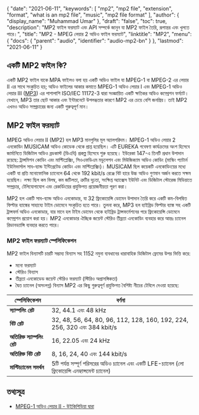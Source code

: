 {
  "date": "2021-06-11",
  "keywords": [
    "mp2",
    "mp2 file",
    "extension",
    "format",
    "what is an mp2 file",
    "music",
    "mp2 file format"
  ],
  "author": {
    "display_name": "Muhammad Umar"
  },
  "draft": "false",
  "toc": true,
  "description": "MP2 ফাইল ফরম্যাট এবং API সম্পর্কে জানুন যা MP2 ফাইল তৈরি, রূপান্তর এবং খুলতে পারে।",
  "title": "MP2 - MPEG লেয়ার 2 অডিও ফাইল ফরম্যাট",
  "linktitle": "MP2",
  "menu": {
    "docs": {
      "parent": "audio",
      "identifier": "audio-mp2-bn"
    }
  },
  "lastmod": "2021-06-11"
}

## একটি MP2 ফাইল কি?

একটি MP2 ফাইল যাকে MPA ফাইলও বলা হয় একটি অডিও ফাইল যা MPEG-1 বা MPEG-2 এর লেয়ার II এর সাথে সংকুচিত হয়; অডিও ফাইলের আকার কমাতে MPEG-1 অডিও লেয়ার I এবং MPEG-1 অডিও লেয়ার III ([MP3](/audio/mp3/)) এর পাশাপাশি ISO/IEC 11172-3 দ্বারা সংজ্ঞায়িত একটি ক্ষতিকর অডিও কম্প্রেশন ফর্ম্যাট। যেখানে, MP3 তার ছোট আকার এবং ইন্টারনেটে উপলব্ধতার কারণে MP2 এর চেয়ে বেশি জনপ্রিয়। তাই MP2 এখনও অডিও সম্প্রচারের জন্য একটি গুরুত্বপূর্ণ মান।

## MP2 ফাইল ফরম্যাট

MPEG অডিও লেয়ার II (MP2) হল MP3 মানগুলির মূল অ্যালগরিদম। MPEG-1 অডিও লেয়ার 2 এনকোডিং MUSICAM অডিও কোডেক থেকে প্রাপ্ত হয়েছিল। এটি EUREKA গবেষণা কার্যক্রমের অংশ হিসেবে জার্মানিতে ডিজিটাল অডিও ব্রডকাস্ট (ডিএবি) প্রকল্প হিসেবে শুরু হয়েছে। ইউরেকা 147-এ তিনটি প্রধান উপাদান রয়েছে: ট্রান্সমিশন কোডিং এবং মাল্টিপ্লেক্সিং, সিওএফডিএম মডুলেশন এবং মিউজিক্যাম অডিও কোডিং (মাস্কিং প্যাটার্ন ইউনিভার্সাল সাব-ব্যান্ড ইন্টিগ্রেটেড কোডিং এবং মাল্টিপ্লেক্সিং)। MUSICAM ছিল কয়েকটি এনকোডিংয়ের মধ্যে একটি যা প্রতি মনোফোনিক চ্যানেলে 64 থেকে 192 kbit/s রেঞ্জে বিট হারে উচ্চ অডিও গুণমান অর্জন করতে সক্ষম হয়েছিল। লক্ষ্য ছিল কম বিলম্ব, কম জটিলতা, ত্রুটির দৃঢ়তা, সংক্ষিপ্ত অ্যাক্সেস ইউনিট এবং ডিজিটাল স্টোরেজ মিডিয়াতে সম্প্রচার, টেলিযোগাযোগ এবং রেকর্ডিংয়ের প্রযুক্তিগত প্রয়োজনীয়তা পূরণ করা।

MP2 হল একটি সাব-ব্যান্ড অডিও এনকোডার, যা 32 ফ্রিকোয়েন্সি ডোমেন উপাদান তৈরি করে একটি কম-বিলম্বিত ফিল্টার ব্যাঙ্কের সাহায্যে টাইম ডোমেনে সংকুচিত হতে পারে। তুলনা করে, MP3 হল হাইব্রিড ফিল্টার ব্যাঙ্ক সহ একটি ট্রান্সফর্ম অডিও এনকোডার, যার মানে হল টাইম ডোমেন থেকে হাইব্রিড ট্রান্সফর্মেশনের পরে ফ্রিকোয়েন্সি ডোমেনে কম্প্রেশন প্রয়োগ করা হয়। MP2 এনকোডার ঐচ্ছিক জয়েন্ট স্টেরিও তীব্রতা এনকোডিং ব্যবহার করে আন্তঃ চ্যানেল রিডানড্যান্সি ব্যবহার করতে পারে।

### MP2 ফাইল ফরম্যাট স্পেসিফিকেশন

MP2 ফাইল বিন্যাসটি চারটি সম্ভাব্য বিন্যাস সহ 1152 নমুনা ব্যবধানের ধারাবাহিক ডিজিটাল ফ্রেমের উপর ভিত্তি করে:

- মনো ফরম্যাট
- স্টেরিও বিন্যাস
- তীব্রতা এনকোডেড জয়েন্ট স্টেরিও ফরম্যাট (স্টিরিও অপ্রাসঙ্গিকতা)
- দ্বৈত চ্যানেল (অসংলগ্ন) বিন্যাস
MP2 এর কিছু গুরুত্বপূর্ণ প্রযুক্তিগত বৈশিষ্ট্য নীচের টেবিলে দেওয়া হয়েছে:

| স্পেসিফিকেশন | বর্ণনা|
---|---|
|**স্যাম্পলিং রেট**| 32, 44.1 এবং 48 kHz|
|**বিট রেট**|32, 48, 56, 64, 80, 96, 112, 128, 160, 192, 224, 256, 320 এবং 384 kbit/s|
|**অতিরিক্ত স্যাম্পলিং রেট**|16, 22.05 এবং 24 kHz|
|**অতিরিক্ত বিট রেট**|8, 16, 24, 40 এবং 144 kbit/s|
|**মাল্টিচ্যানেল সমর্থন**|5টি পর্যন্ত সম্পূর্ণ পরিসরের অডিও চ্যানেল এবং একটি LFE-চ্যানেল (লো ফ্রিকোয়েন্সি এনহ্যান্সমেন্ট চ্যানেল)|

## তথ্যসূত্র ##

* [MPEG-1 অডিও লেয়ার II - উইকিপিডিয়া দ্বারা](https://en.wikipedia.org/wiki/MPEG-1_Audio_Layer_II)


